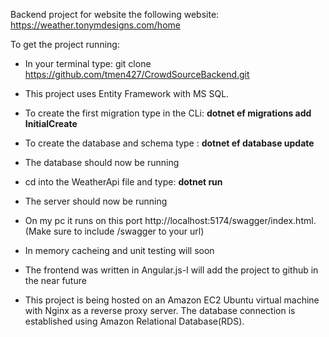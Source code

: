 Backend project for website the following website: https://weather.tonymdesigns.com/home <br>

To get the project running: 
- In your terminal type: git clone https://github.com/tmen427/CrowdSourceBackend.git
- This project uses Entity Framework with MS SQL.
- To create the first migration type in the CLi: <b> dotnet ef migrations add InitialCreate </b>
- To create the database and schema type : <b> dotnet ef database update </b>
- The database should now be running
- cd into the WeatherApi file and type: <b> dotnet run </b>
- The server should now be running 
- On my pc it runs on this port http://localhost:5174/swagger/index.html. (Make sure to include /swagger to your url) 

- In memory cacheing and unit testing will soon
- The frontend was written in Angular.js-I will add the project to github in the near future

- This project is being hosted on an Amazon EC2 Ubuntu virtual machine with Nginx as a reverse proxy server. The database connection is established using Amazon Relational Database(RDS).  

